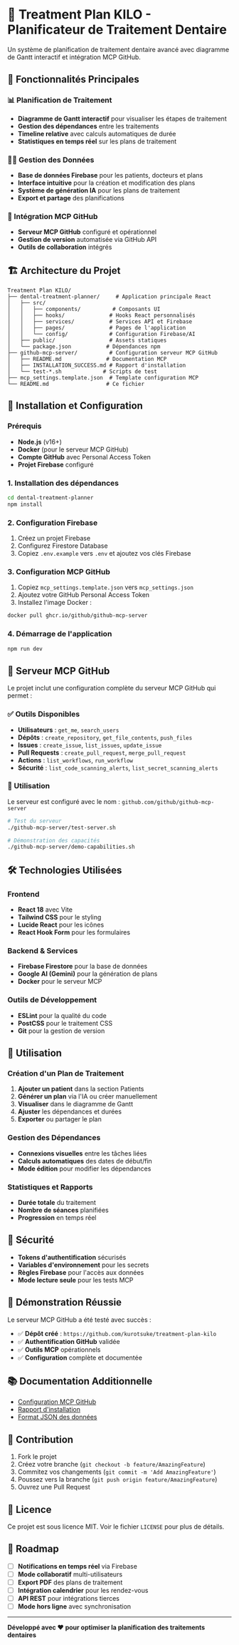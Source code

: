 # 🦷 Treatment Plan KILO - Planificateur de Traitement Dentaire

Un système de planification de traitement dentaire avancé avec diagramme de Gantt interactif et intégration MCP GitHub.

## 🎯 Fonctionnalités Principales

### 📊 Planification de Traitement
- **Diagramme de Gantt interactif** pour visualiser les étapes de traitement
- **Gestion des dépendances** entre les traitements
- **Timeline relative** avec calculs automatiques de durée
- **Statistiques en temps réel** sur les plans de traitement

### 👨‍⚕️ Gestion des Données
- **Base de données Firebase** pour les patients, docteurs et plans
- **Interface intuitive** pour la création et modification des plans
- **Système de génération IA** pour les plans de traitement
- **Export et partage** des planifications

### 🔧 Intégration MCP GitHub
- **Serveur MCP GitHub** configuré et opérationnel
- **Gestion de version** automatisée via GitHub API
- **Outils de collaboration** intégrés

## 🏗️ Architecture du Projet

```
Treatment Plan KILO/
├── dental-treatment-planner/     # Application principale React
│   ├── src/
│   │   ├── components/          # Composants UI
│   │   ├── hooks/              # Hooks React personnalisés
│   │   ├── services/           # Services API et Firebase
│   │   ├── pages/              # Pages de l'application
│   │   └── config/             # Configuration Firebase/AI
│   ├── public/                 # Assets statiques
│   └── package.json           # Dépendances npm
├── github-mcp-server/          # Configuration serveur MCP GitHub
│   ├── README.md              # Documentation MCP
│   ├── INSTALLATION_SUCCESS.md # Rapport d'installation
│   └── test-*.sh             # Scripts de test
├── mcp_settings.template.json  # Template configuration MCP
└── README.md                  # Ce fichier
```

## 🚀 Installation et Configuration

### Prérequis

- **Node.js** (v16+)
- **Docker** (pour le serveur MCP GitHub)
- **Compte GitHub** avec Personal Access Token
- **Projet Firebase** configuré

### 1. Installation des dépendances

```bash
cd dental-treatment-planner
npm install
```

### 2. Configuration Firebase

1. Créez un projet Firebase
2. Configurez Firestore Database
3. Copiez `.env.example` vers `.env` et ajoutez vos clés Firebase

### 3. Configuration MCP GitHub

1. Copiez `mcp_settings.template.json` vers `mcp_settings.json`
2. Ajoutez votre GitHub Personal Access Token
3. Installez l'image Docker :

```bash
docker pull ghcr.io/github/github-mcp-server
```

### 4. Démarrage de l'application

```bash
npm run dev
```

## 🔧 Serveur MCP GitHub

Le projet inclut une configuration complète du serveur MCP GitHub qui permet :

### ✅ Outils Disponibles
- **Utilisateurs** : `get_me`, `search_users`
- **Dépôts** : `create_repository`, `get_file_contents`, `push_files`
- **Issues** : `create_issue`, `list_issues`, `update_issue`
- **Pull Requests** : `create_pull_request`, `merge_pull_request`
- **Actions** : `list_workflows`, `run_workflow`
- **Sécurité** : `list_code_scanning_alerts`, `list_secret_scanning_alerts`

### 🎯 Utilisation

Le serveur est configuré avec le nom : `github.com/github/github-mcp-server`

```bash
# Test du serveur
./github-mcp-server/test-server.sh

# Démonstration des capacités
./github-mcp-server/demo-capabilities.sh
```

## 🛠️ Technologies Utilisées

### Frontend
- **React 18** avec Vite
- **Tailwind CSS** pour le styling
- **Lucide React** pour les icônes
- **React Hook Form** pour les formulaires

### Backend & Services
- **Firebase Firestore** pour la base de données
- **Google AI (Gemini)** pour la génération de plans
- **Docker** pour le serveur MCP

### Outils de Développement
- **ESLint** pour la qualité du code
- **PostCSS** pour le traitement CSS
- **Git** pour la gestion de version

## 📝 Utilisation

### Création d'un Plan de Traitement

1. **Ajouter un patient** dans la section Patients
2. **Générer un plan** via l'IA ou créer manuellement
3. **Visualiser** dans le diagramme de Gantt
4. **Ajuster** les dépendances et durées
5. **Exporter** ou partager le plan

### Gestion des Dépendances

- **Connexions visuelles** entre les tâches liées
- **Calculs automatiques** des dates de début/fin
- **Mode édition** pour modifier les dépendances

### Statistiques et Rapports

- **Durée totale** du traitement
- **Nombre de séances** planifiées
- **Progression** en temps réel

## 🔐 Sécurité

- **Tokens d'authentification** sécurisés
- **Variables d'environnement** pour les secrets
- **Règles Firebase** pour l'accès aux données
- **Mode lecture seule** pour les tests MCP

## 🎉 Démonstration Réussie

Le serveur MCP GitHub a été testé avec succès :

- ✅ **Dépôt créé** : `https://github.com/kurotsuke/treatment-plan-kilo`
- ✅ **Authentification GitHub** validée
- ✅ **Outils MCP** opérationnels
- ✅ **Configuration** complète et documentée

## 📚 Documentation Additionnelle

- [Configuration MCP GitHub](github-mcp-server/README.md)
- [Rapport d'installation](github-mcp-server/INSTALLATION_SUCCESS.md)
- [Format JSON des données](dental-treatment-planner/docs/NEW_JSON_FORMAT.md)

## 🤝 Contribution

1. Fork le projet
2. Créez votre branche (`git checkout -b feature/AmazingFeature`)
3. Commitez vos changements (`git commit -m 'Add AmazingFeature'`)
4. Poussez vers la branche (`git push origin feature/AmazingFeature`)
5. Ouvrez une Pull Request

## 📄 Licence

Ce projet est sous licence MIT. Voir le fichier `LICENSE` pour plus de détails.

## 🎯 Roadmap

- [ ] **Notifications en temps réel** via Firebase
- [ ] **Mode collaboratif** multi-utilisateurs
- [ ] **Export PDF** des plans de traitement
- [ ] **Intégration calendrier** pour les rendez-vous
- [ ] **API REST** pour intégrations tierces
- [ ] **Mode hors ligne** avec synchronisation

---

**Développé avec ❤️ pour optimiser la planification des traitements dentaires**